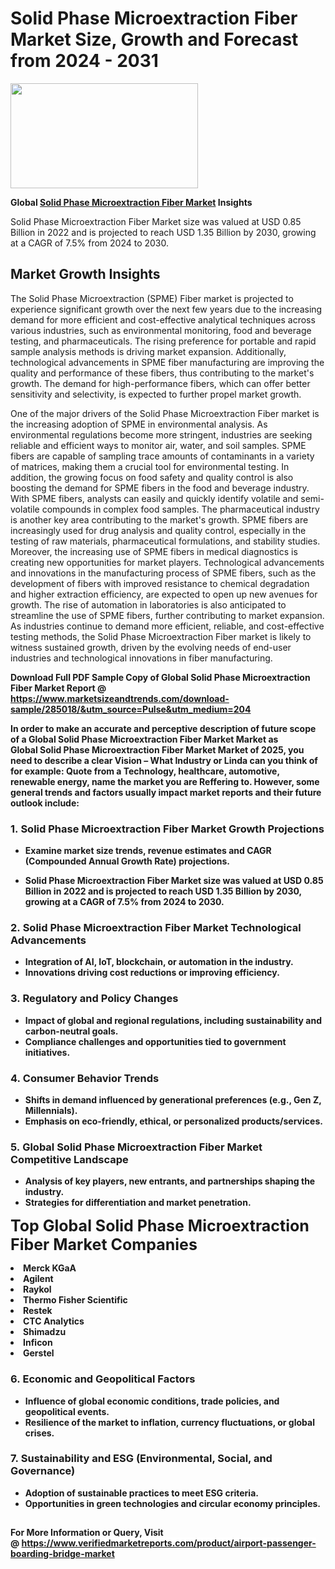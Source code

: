 <H1>Solid Phase Microextraction Fiber Market Size, Growth and Forecast from 2024 - 2031</H1><img class="aligncenter size-medium wp-image-584254" src="https://thirdeyenews.in/wp-content/uploads/2024/09/Global-Market-Research-300x168.jpeg" alt="" width="300" height="168" /><p><strong>Global&nbsp;<a href="https://www.marketsizeandtrends.com/download-sample/285018/&amp;utm_source=Pulse&amp;utm_medium=204">Solid Phase Microextraction Fiber Market</a> Insights</strong></p><p>Solid Phase Microextraction Fiber Market size was valued at USD 0.85 Billion in 2022 and is projected to reach USD 1.35 Billion by 2030, growing at a CAGR of 7.5% from 2024 to 2030.</p><p><h2>Market Growth Insights</h2> <p>The Solid Phase Microextraction (SPME) Fiber market is projected to experience significant growth over the next few years due to the increasing demand for more efficient and cost-effective analytical techniques across various industries, such as environmental monitoring, food and beverage testing, and pharmaceuticals. The rising preference for portable and rapid sample analysis methods is driving market expansion. Additionally, technological advancements in SPME fiber manufacturing are improving the quality and performance of these fibers, thus contributing to the market's growth. The demand for high-performance fibers, which can offer better sensitivity and selectivity, is expected to further propel market growth.</p> <p><strong></strong></p> <p>One of the major drivers of the Solid Phase Microextraction Fiber market is the increasing adoption of SPME in environmental analysis. As environmental regulations become more stringent, industries are seeking reliable and efficient ways to monitor air, water, and soil samples. SPME fibers are capable of sampling trace amounts of contaminants in a variety of matrices, making them a crucial tool for environmental testing. In addition, the growing focus on food safety and quality control is also boosting the demand for SPME fibers in the food and beverage industry. With SPME fibers, analysts can easily and quickly identify volatile and semi-volatile compounds in complex food samples. The pharmaceutical industry is another key area contributing to the market's growth. SPME fibers are increasingly used for drug analysis and quality control, especially in the testing of raw materials, pharmaceutical formulations, and stability studies. Moreover, the increasing use of SPME fibers in medical diagnostics is creating new opportunities for market players. Technological advancements and innovations in the manufacturing process of SPME fibers, such as the development of fibers with improved resistance to chemical degradation and higher extraction efficiency, are expected to open up new avenues for growth. The rise of automation in laboratories is also anticipated to streamline the use of SPME fibers, further contributing to market expansion. As industries continue to demand more efficient, reliable, and cost-effective testing methods, the Solid Phase Microextraction Fiber market is likely to witness sustained growth, driven by the evolving needs of end-user industries and technological innovations in fiber manufacturing.</p> <p><strong></p><p><span class=""><strong>Download Full PDF Sample Copy of Global Solid Phase Microextraction Fiber Market Report</strong> @ <a href="https://www.marketsizeandtrends.com/download-sample/285018/&amp;utm_source=Pulse&amp;utm_medium=204" target="_blank">https://www.marketsizeandtrends.com/download-sample/285018/&amp;utm_source=Pulse&amp;utm_medium=204</a></span></p><p>In order to make an accurate and perceptive description of future scope of a Global&nbsp;Solid Phase Microextraction Fiber Market Market as Global&nbsp;Solid Phase Microextraction Fiber Market Market of 2025, you need to describe a clear Vision &ndash; What Industry or Linda can you think of for example: Quote from a Technology, healthcare, automotive, renewable energy, name the market you are Reffering to. However, some general trends and factors usually impact market reports and their future outlook include:</p><h3>1.&nbsp;<strong>Solid Phase Microextraction Fiber Market Growth Projections</strong></h3><ul><li>Examine market size trends, revenue estimates and CAGR (Compounded Annual Growth Rate) projections.</li><li><p>Solid Phase Microextraction Fiber Market size was valued at USD 0.85 Billion in 2022 and is projected to reach USD 1.35 Billion by 2030, growing at a CAGR of 7.5% from 2024 to 2030.</p></li></ul><h3>2.&nbsp;<strong>Solid Phase Microextraction Fiber Market Technological Advancements</strong></h3><ul><li>Integration of AI, IoT, blockchain, or automation in the industry.</li><li>Innovations driving cost reductions or improving efficiency.</li></ul><h3>3.&nbsp;<strong>Regulatory and Policy Changes</strong></h3><ul><li>Impact of global and regional regulations, including sustainability and carbon-neutral goals.</li><li>Compliance challenges and opportunities tied to government initiatives.</li></ul><h3>4.&nbsp;<strong>Consumer Behavior Trends</strong></h3><ul><li>Shifts in demand influenced by generational preferences (e.g., Gen Z, Millennials).</li><li>Emphasis on eco-friendly, ethical, or personalized products/services.</li></ul><h3>5.&nbsp;<strong>Global Solid Phase Microextraction Fiber Market Competitive Landscape</strong></h3><ul><li>Analysis of key players, new entrants, and partnerships shaping the industry.</li><li>Strategies for differentiation and market penetration.</li></ul><p data-pm-slice="1 1 []"><span style="color: inherit; font-family: inherit; font-size: 25px;">Top Global Solid Phase Microextraction Fiber Market Companies</span></p><div class="" data-test-id=""><p><li>Merck KGaA</li><li> Agilent</li><li> Raykol</li><li> Thermo Fisher Scientific</li><li> Restek</li><li> CTC Analytics</li><li> Shimadzu</li><li> Inficon</li><li> Gerstel</li></p></div><h3>6.&nbsp;<strong>Economic and Geopolitical Factors</strong></h3><ul><li>Influence of global economic conditions, trade policies, and geopolitical events.</li><li>Resilience of the market to inflation, currency fluctuations, or global crises.</li></ul><h3>7.&nbsp;<strong>Sustainability and ESG (Environmental, Social, and Governance)</strong></h3><ul><li>Adoption of sustainable practices to meet ESG criteria.</li><li>Opportunities in green technologies and circular economy principles.</li></ul><h2><strong style="font-size: 14px;">For More Information or Query, Visit @&nbsp;</strong><a style="background-color: #ffffff; font-size: 14px;" href="https://www.marketsizeandtrends.com/report/solid-phase-microextraction-fiber-market/" target="_blank">https://www.verifiedmarketreports.com/product/airport-passenger-boarding-bridge-market</a></h2>
